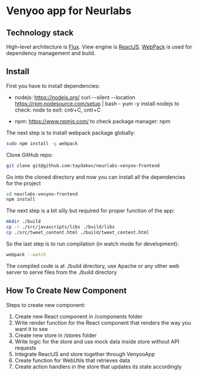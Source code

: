 # Venyoo app for Neurlabs

Technology stack
----------------
High-level architecture is [Flux](https://facebook.github.io/flux/).
View engine is [ReactJS](https://facebook.github.io/react/).
[WebPack](http://webpack.github.io/) is used for dependency management and build.

Install
-------
First you have to install dependencies:
 - nodejs: https://nodejs.org/
curl --silent --location https://rpm.nodesource.com/setup | bash -
yum -y install nodejs 
to check: node 
to exit: cntr+C, cntr+C

 - npm: https://www.npmjs.com/
to check package manager: npm

The next step is to install webpack package globally:
```bash
sudo npm install -g webpack
```
Clone GitHub repo:
```bash
git clone git@github.com:taydakov/neurlabs-venyoo-frontend
```
Go into the cloned directory and now you can install all the dependencies for the project
```bash
cd neurlabs-venyoo-frontend
npm install
```
The next step is a bit silly but required for proper function of the app:
```bash
mkdir ./build
cp -r ./src/javascripts/libs ./build/libs
cp ./src/tweet_content.html ./build/tweet_content.html
```
So the last step is to run compilation (in watch mode for development):
```bash
webpack --watch
```
The compiled code is at ./build directory, use Apache or any other web server to serve files from the ./build directory

How To Create New Component
----------------
Steps to create new component:

1. Create new React component in /components folder
2. Write render function for the React component that renders the way you want it to see
3. Create new store in /stores folder
4. Write logic for the store and use mock data inside store without API requests
5. Integrate ReactJS and store together through VenyooApp
6. Create function for WebUtils that retrieves data
7. Create action handlers in the store that updates its state accordingly
